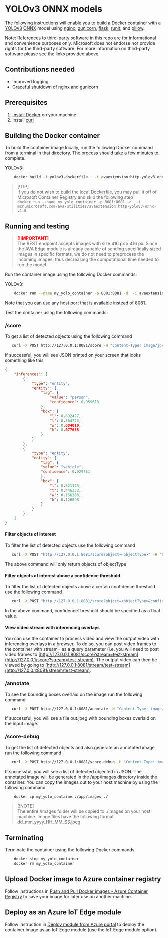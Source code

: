 # YOLOv3 ONNX models

The following instructions will enable you to build a Docker container with a [YOLOv3](http://pjreddie.com/darknet/yolo/) [ONNX](http://onnx.ai/) model using [nginx](https://www.nginx.com/), [gunicorn](https://gunicorn.org/), [flask](https://github.com/pallets/flask), [runit](http://smarden.org/runit/), and [pillow](https://pillow.readthedocs.io/en/stable/index.html).

Note: References to third-party software in this repo are for informational and convenience purposes only. Microsoft does not endorse nor provide rights for the third-party software. For more information on third-party software please see the links provided above.

## Contributions needed

* Improved logging
* Graceful shutdown of nginx and gunicorn

## Prerequisites

1. [Install Docker](http://docs.docker.com/docker-for-windows/install/) on your machine
2. Install [curl](http://curl.haxx.se/)

## Building the Docker container

To build the container image locally, run the following Docker command from a terminal in that directory. The process should take a few minutes to complete. 

YOLOv3:
```bash
    docker build -f yolov3.dockerfile . -t avaextension:http-yolov3-onnx-v1.0
```

> <span> [!TIP] </span>  
> If you do not wish to build the local Dockerfile, you may pull it off of Microsoft Container Registry and skip the following step <br>
> `docker run --name my_yolo_container -p 8081:8081 -d  -i mcr.microsoft.com/ava-utilities/avaextension:http-yolov3-onnx-v1.0`


## Running and testing
> <span style="color:red; font-weight: bold"> [!IMPORTANT] </span>  
> The REST endpoint accepts images with size 416 px x 416 px. Since the AVA Edge module is already capable of sending specifically sized images in specific formats, we do not need to preprocess the incoming images, thus decreasing the computational time needed to run the model.

Run the container image using the following Docker commands:

YOLOv3:
```bash
    docker run --name my_yolo_container -p 8081:8081 -d  -i avaextension:http-yolov3-onnx-v1.0
```

Note that you can use any host port that is available instead of 8081.

Test the container using the following commands:

### /score

To get a list of detected objects using the following command

```bash
   curl -X POST http://127.0.0.1:8081/score -H "Content-Type: image/jpeg" --data-binary @<image_file_in_jpeg>
```

If successful, you will see JSON printed on your screen that looks something like this

```JSON
{
    "inferences": [
        {
            "type": "entity",
            "entity": {
                "tag": {
                    "value": "person",
                    "confidence": 0.959613
                },
                "box": {
                    "l": 0.692427,
                    "t": 0.364723,
                    "w": 0.084010,
                    "h": 0.077655
                }
            }
        },
        {
            "type": "entity",
            "entity": {
                "tag": {
                "value": "vehicle",
                "confidence": 0.929751
                },
                "box": {
                    "l": 0.521143,
                    "t": 0.446333,
                    "w": 0.166306,
                    "h": 0.126898
                }
            }
        }
    ]
}
```

#### Filter objects of interest

To filter the list of detected objects use the following command

```bash
   curl -X POST "http://127.0.0.1:8081/score?object=<objectType>" -H "Content-Type: image/jpeg" --data-binary @<image_file_in_jpeg>
```

The above command will only return objects of objectType

#### Filter objects of interest above a confidence threshold

To filter the list of detected objects above a certain confidence threshold use the following command

```bash
   curl -X POST "http://127.0.0.1:8081/score?object=<objectType>&confidence=<confidenceThreshold>" -H "Content-Type: image/jpeg" --data-binary @<image_file_in_jpeg>
```

In the above command, confidenceThreshold should be specified as a float value.

#### View video stream with inferencing overlays

You can use the container to process video and view the output video with inferencing overlays in a browser. To do so, you can post video frames to the container with stream=<stream-id> as a query parameter (i.e. you will need to post video frames to [http://127.0.0.1:8081/score?stream=test-stream](http://127.0.0.1/score?stream=test-stream). The output video can then be viewed by going to [http://127.0.0.1:8081/stream/test-stream](http://127.0.0.1:8081/stream/test-stream).

### /annotate

To see the bounding boxes overlaid on the image run the following command

```bash
   curl -X POST http://127.0.0.1:8081/annotate -H "Content-Type: image/jpeg" --data-binary @<image_file_in_jpeg> --output out.jpeg
```

If successful, you will see a file out.jpeg with bounding boxes overlaid on the input image.

### /score-debug

To get the list of detected objects and also generate an annotated image run the following command

```bash
   curl -X POST http://127.0.0.1:8081/score-debug -H "Content-Type: image/jpeg" --data-binary @<image_file_in_jpeg>
```

If successful, you will see a list of detected objected in JSON. The annotated image will be generated in the /app/images directory inside the container. You can copy the images out to your host machine by using the following command

```bash
    docker cp my_yolo_container:/app/images ./
```

> <span> [!NOTE] </span>  
> The entire /images folder will be copied to ./images on your host machine. Image files have the following format dd_mm_yyyy_HH_MM_SS.jpeg

## Terminating

Terminate the container using the following Docker commands

```bash
    docker stop my_yolo_container
    docker rm my_yolo_container
```

## Upload Docker image to Azure container registry

Follow instructions in [Push and Pull Docker images - Azure Container Registry](http://docs.microsoft.com/azure/container-registry/container-registry-get-started-docker-cli) to save your image for later use on another machine.

## Deploy as an Azure IoT Edge module

Follow instruction in [Deploy module from Azure portal](https://docs.microsoft.com/azure/iot-edge/how-to-deploy-modules-portal) to deploy the container image as an IoT Edge module (use the IoT Edge module option).
